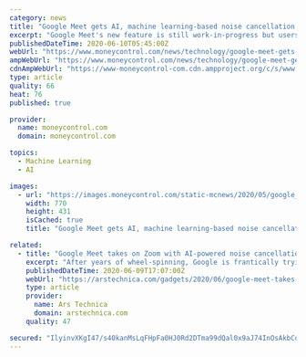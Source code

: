 ```yaml
---
category: news
title: "Google Meet gets AI, machine learning-based noise cancellation feature for video calls"
excerpt: "Google Meet's new feature is still work-in-progress but users will get it by the end of June. Read on to know how to enable the feature"
publishedDateTime: 2020-06-10T05:45:00Z
webUrl: "https://www.moneycontrol.com/news/technology/google-meet-gets-ai-machine-learning-based-noise-cancellation-feature-for-video-calls-5384611.html"
ampWebUrl: "https://www.moneycontrol.com/news/technology/google-meet-gets-ai-machine-learning-based-noise-cancellation-feature-for-video-calls-5384611.html/amp"
cdnAmpWebUrl: "https://www-moneycontrol-com.cdn.ampproject.org/c/s/www.moneycontrol.com/news/technology/google-meet-gets-ai-machine-learning-based-noise-cancellation-feature-for-video-calls-5384611.html/amp"
type: article
quality: 66
heat: 76
published: true

provider:
  name: moneycontrol.com
  domain: moneycontrol.com

topics:
  - Machine Learning
  - AI

images:
  - url: "https://images.moneycontrol.com/static-mcnews/2020/05/google_meet-696x435.jpg?impolicy=website&width=770&height=431"
    width: 770
    height: 431
    isCached: true
    title: "Google Meet gets AI, machine learning-based noise cancellation feature for video calls"

related:
  - title: "Google Meet takes on Zoom with AI-powered noise cancellation"
    excerpt: "After years of wheel-spinning, Google is frantically trying to compete in the video messaging space, where the coronavirus pandemic has led to an explosion in demand for video conferencing. Meet's latest feature is noise cancellation for video conferencing,"
    publishedDateTime: 2020-06-09T17:07:00Z
    webUrl: "https://arstechnica.com/gadgets/2020/06/google-meet-takes-on-zoom-with-ai-powered-noise-cancellation/"
    type: article
    provider:
      name: Ars Technica
      domain: arstechnica.com
    quality: 47

secured: "IlyinvXKgI47/s40kanMsLqFHpFa0HJ0Rd2DTma99dQal0x9aJ74InOsAkbCq2qSXkdPRmUZOCQQVN+nQWWzApAPbpvleoEHxc9XuMu3drZ0CILIiHvZoG4gpLxIrvGaC4bm4h0Tfd336H/pBzBcM7QTYvdsT7iZLZRRXHUnvf+EzOxJ6z/mX1k2AXdmupMItApH16uI7rE9j/BgGvRpsd2c6t0SaJ64411VSBS2QzSzy6EekAYb37SouW/qIaaX5iqWuF7yhREi+aj/HGJSgs+mvaB/f9aGBBqv1ujTMnYndosWqIkuy3CCG4SsJ4d2;CAO2i17Z8eJn9R4MbQhwqQ=="
---
```


